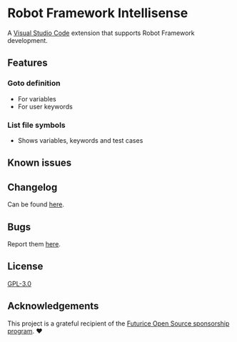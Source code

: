 # Robot Framework Intellisense

A [Visual Studio Code](https://code.visualstudio.com/) extension that supports Robot Framework development.

## Features

### Goto definition
* For variables
* For user keywords

### List file symbols
* Shows variables, keywords and test cases

## Known issues


## Changelog

Can be found [here](https://github.com/tomi/vscode-rf-language-server/blob/master/client/CHANGELOG.md).

## Bugs

Report them [here](https://github.com/tomi/vscode-rf-language-server/issues).


## License

[GPL-3.0](https://github.com/tomi/vscode-rf-language-server/blob/master/LICENSE)


## Acknowledgements

This project is a grateful recipient of the [Futurice Open Source sponsorship program](https://spiceprogram.org). ♥
